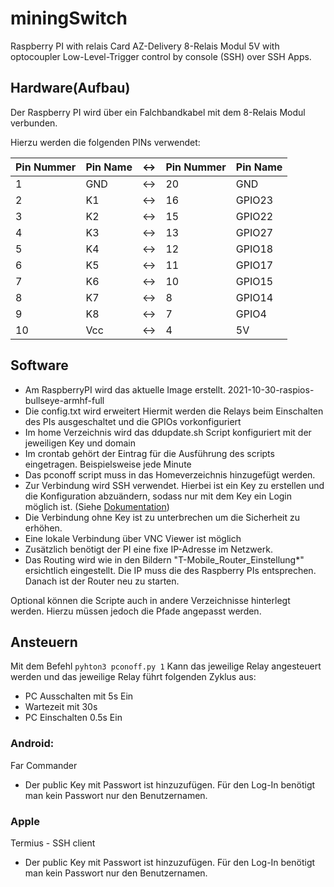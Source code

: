 # miningSwitch
Raspberry PI with relais Card AZ-Delivery 8-Relais Modul 5V with optocoupler Low-Level-Trigger
control by console (SSH) over SSH Apps.


## Hardware(Aufbau)
Der Raspberry PI wird über ein Falchbandkabel mit dem 8-Relais Modul verbunden.

Hierzu werden die folgenden PINs verwendet:

Pin Nummer | Pin Name | <-> | Pin Nummer | Pin Name
---|---|---|---|---
1 | GND | <-> | 20 | GND
2 | K1 | <-> | 16 | GPIO23
3 | K2 | <-> | 15 | GPIO22
4 | K3 | <-> | 13 | GPIO27
5 | K4 | <-> | 12 | GPIO18
6 | K5 | <-> | 11 | GPIO17
7 | K6 | <-> | 10 | GPIO15
8 | K7 | <-> | 8 | GPIO14
9 | K8 | <-> | 7 | GPIO4
10 | Vcc | <-> | 4 |5V


## Software
* Am RaspberryPI wird das aktuelle Image erstellt. 2021-10-30-raspios-bullseye-armhf-full
* Die config.txt wird erweitert
  Hiermit werden die Relays beim Einschalten des PIs ausgeschaltet und die GPIOs vorkonfiguriert
* Im home Verzeichnis wird das ddupdate.sh Script konfiguriert mit der jeweiligen Key und domain
* Im crontab gehört der Eintrag für die Ausführung des scripts eingetragen. Beispielsweise jede Minute
* Das pconoff script muss in das Homeverzeichnis hinzugefügt werden.
* Zur Verbindung wird SSH verwendet. Hierbei ist ein Key zu erstellen und die Konfiguration abzuändern, sodass nur mit dem Key ein Login möglich ist. (Siehe [Dokumentation](https://pimylifeup.com/raspberry-pi-ssh-keys/))
* Die Verbindung ohne Key ist zu unterbrechen um die Sicherheit zu erhöhen.
* Eine lokale Verbindung über VNC Viewer ist möglich
* Zusätzlich benötigt der PI eine fixe IP-Adresse im Netzwerk.
* Das Routing wird wie in den Bildern "T-Mobile_Router_Einstellung*" ersichtlich eingestellt. Die IP muss die des Raspberry PIs entsprechen. Danach ist der Router neu zu starten.

Optional können die Scripte auch in andere Verzeichnisse hinterlegt werden. Hierzu müssen jedoch die Pfade angepasst werden.

## Ansteuern
Mit dem Befehl `pyhton3 pconoff.py 1` Kann das jeweilige Relay angesteuert werden und das jeweilige Relay führt folgenden Zyklus aus:
* PC Ausschalten mit 5s Ein
* Wartezeit mit 30s
* PC Einschalten 0.5s Ein

### Android:
Far Commander
- Der public Key mit Passwort ist hinzuzufügen. Für den Log-In benötigt man kein Passwort nur den Benutzernamen.

### Apple
Termius - SSH client 
- Der public Key mit Passwort ist hinzuzufügen. Für den Log-In benötigt man kein Passwort nur den Benutzernamen.
